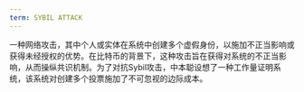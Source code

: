 ```yaml
---
term: SYBIL ATTACK
---
```


一种网络攻击，其中个人或实体在系统中创建多个虚假身份，以施加不正当影响或获得未经授权的优势。在比特币的背景下，这种攻击旨在获得对系统的不正当影响，从而操纵共识机制。为了对抗Sybil攻击，中本聪设想了一种工作量证明系统，该系统对创建多个投票施加了不可忽视的边际成本。